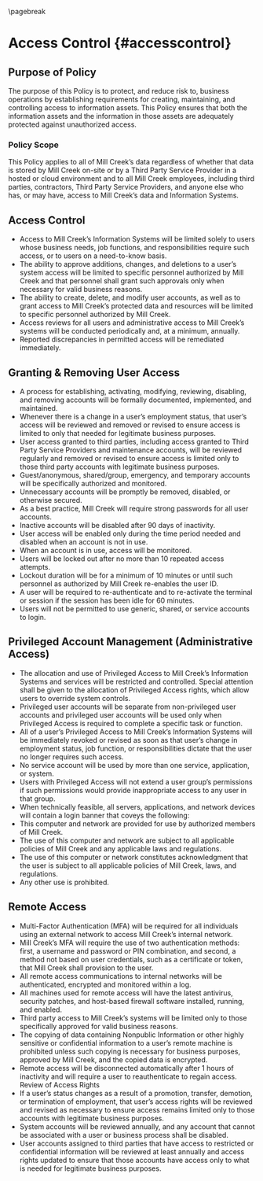 ---
---

\pagebreak

# Access Control {#accesscontrol}

## Purpose of Policy

The purpose of this Policy is to protect, and reduce risk to, business operations by establishing requirements for creating, maintaining, and controlling access to information assets.  This Policy ensures that both the information assets and the information in those assets are adequately protected against unauthorized access.

### Policy Scope

This Policy applies to all of Mill Creek’s data regardless of whether that data is stored by Mill Creek on-site or by a Third Party Service Provider in a hosted or cloud environment and to all Mill Creek employees, including third parties, contractors, Third Party Service Providers, and anyone else who has, or may have, access to Mill Creek’s data and Information Systems.

## Access Control

- Access to Mill Creek’s Information Systems will be limited solely to users whose business needs, job functions, and responsibilities require such access, or to users on a need-to-know basis.
- The ability to approve additions, changes, and deletions to a user’s system access will be limited to specific personnel authorized by Mill Creek and that personnel shall grant such approvals only when necessary for valid business reasons.
- The ability to create, delete, and modify user accounts, as well as to grant access to Mill Creek’s protected data and resources will be limited to specific personnel authorized by Mill Creek.
- Access reviews for all users and administrative access to Mill Creek’s systems will be conducted periodically and, at a minimum, annually.
- Reported discrepancies in permitted access will be remediated immediately.

## Granting & Removing User Access

- A process for establishing, activating, modifying, reviewing, disabling, and removing accounts will be formally documented, implemented, and maintained.
- Whenever there is a change in a user’s employment status, that user’s access will be reviewed and removed or revised to ensure access is limited to only that needed for legitimate business purposes.
- 	User access granted to third parties, including access granted to Third Party Service Providers and maintenance accounts, will be reviewed regularly and removed or revised to ensure access is limited only to those third party accounts with legitimate business purposes.
- Guest/anonymous, shared/group, emergency, and temporary accounts will be specifically authorized and monitored.
- Unnecessary accounts will be promptly be removed, disabled, or otherwise secured.
- As a best practice, Mill Creek will require strong passwords for all user accounts.
- Inactive accounts will be disabled after 90  days of inactivity.
- User access will be enabled only during the time period needed and disabled when an account is not in use.
- When an account is in use, access will be monitored.
- Users will be locked out after no more than 10 repeated access attempts.
- Lockout duration will be for a minimum of 10 minutes or until such personnel as authorized by Mill Creek re-enables the user ID.
- A user will be required to re-authenticate and to re-activate the terminal or session if the session has been idle for 60 minutes.
- Users will not be permitted to use generic, shared, or service accounts to login.
	
## Privileged Account Management (Administrative Access)

- The allocation and use of Privileged Access to Mill Creek’s Information Systems and services will be restricted and controlled.  Special attention shall be given to the allocation of Privileged Access rights, which allow users to override system controls.
- Privileged user accounts will be separate from non-privileged user accounts and privileged user accounts will be used only when Privileged Access is required to complete a specific task or function.
- All of a user’s Privileged Access to Mill Creek’s Information Systems will be immediately revoked or revised as soon as that user’s change in employment status, job function, or responsibilities dictate that the user no longer requires such access.
- No service account will be used by more than one service, application, or system.
- Users with Privileged Access will not extend a user group’s permissions if such permissions would provide inappropriate access to any user in that group.
- When technically feasible, all servers, applications, and network devices will contain a login banner that coveys the following:
- This computer and network are provided for use by authorized members of Mill Creek. 
- The use of this computer and network are subject to all applicable policies of Mill Creek and any applicable laws and regulations. 
- The use of this computer or network constitutes acknowledgment that the user is subject to all applicable policies of Mill Creek, laws, and regulations. 
- Any other use is prohibited.

## Remote Access

- Multi-Factor Authentication (MFA) will be required for all individuals using an external network to access Mill Creek’s internal network.
- Mill Creek’s MFA will require the use of two authentication methods: first, a username and password or PIN combination, and second, a method not based on user credentials, such as a certificate or token, that Mill Creek shall provision to the user.
- All remote access communications to internal networks will be authenticated, encrypted and monitored within a log. 
- All machines used for remote access will have the latest antivirus, security patches, and host-based firewall software installed, running, and enabled.
- Third party access to Mill Creek’s systems will be limited only to those specifically approved for valid business reasons.
- The copying of data containing Nonpublic Information or other highly sensitive or confidential information to a user’s remote machine is prohibited unless such copying is necessary for business purposes, approved by Mill Creek, and the copied data is encrypted.
- Remote access will be disconnected automatically after 1 hours of inactivity and will require a user to reauthenticate to regain access.
Review of Access Rights
- If a user’s status changes as a result of a promotion, transfer, demotion, or termination of employment, that user’s access rights will be reviewed and revised as necessary to ensure access remains limited only to those accounts with legitimate business purposes.
- System accounts will be reviewed annually, and any account that cannot be associated with a user or business process shall be disabled.
- User accounts assigned to third parties that have access to restricted or confidential information will be reviewed at least annually and access rights updated to ensure that those accounts have access only to what is needed for legitimate business purposes.

